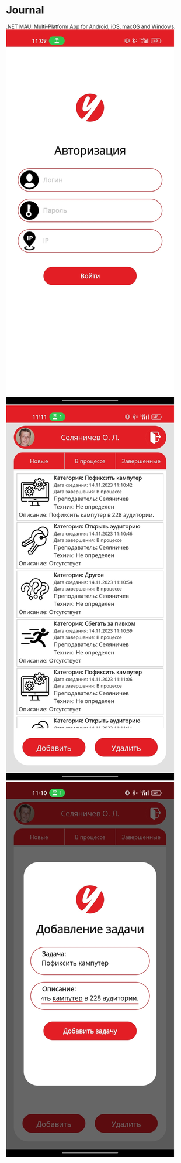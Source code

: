 # Journal
.NET MAUI Multi-Platform App for Android, iOS, macOS and Windows.
![](login.jpg)
![](main.jpg)
![](add.jpg)
